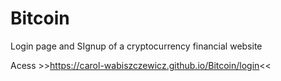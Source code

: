 # Bitcoin

Login page and SIgnup of a cryptocurrency financial website


Acess >>https://carol-wabiszczewicz.github.io/Bitcoin/login<<
